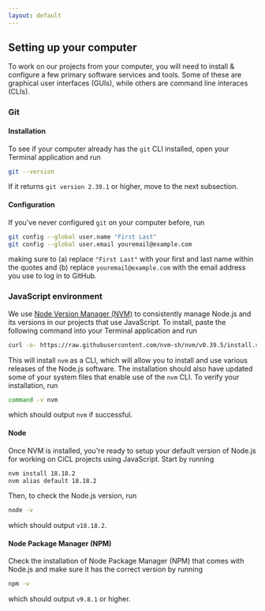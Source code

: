 ```yaml
---
layout: default
---
```


## Setting up your computer

To work on our projects from your computer, you will need to install & configure a few primary software services and tools. Some of these are graphical user interfaces (GUIs), while others are command line interaces (CLIs).

### Git

#### Installation

To see if your computer already has the `git` CLI installed, open your Terminal application and run

```bash
git --version
```

If it returns `git version 2.39.1` or higher, move to the next subsection.

#### Configuration

If you've never configured `git` on your computer before, run

```bash
git config --global user.name "First Last"
git config --global user.email youremail@example.com
```

making sure to (a) replace `"First Last"` with your first and last name within the quotes and (b) replace `youremail@example.com` with the email address you use to log in to GitHub.

### JavaScript environment

We use [Node Version Manager (NVM)](https://github.com/nvm-sh/nvm) to consistently manage Node.js and its versions in our projects that use JavaScript. To install, paste the following command into your Terminal application and run

```bash
curl -o- https://raw.githubusercontent.com/nvm-sh/nvm/v0.39.5/install.sh | bash
```

This will install `nvm` as a CLI, which will allow you to install and use various releases of the Node.js software. The installation should also have updated some of your system files that enable use of the `nvm` CLI. To verify your installation, run

```bash
command -v nvm
```

which should output `nvm` if successful.

#### Node

Once NVM is installed, you're ready to setup your default version of Node.js for working on CiCL projects using JavaScript. Start by running

```bash
nvm install 18.18.2
nvm alias default 18.18.2
```

Then, to check the Node.js version, run

```bash
node -v
```

which should output `v18.18.2`.

#### Node Package Manager (NPM)

Check the installation of Node Package Manager (NPM) that comes with Node.js and make sure it has the correct version by running

```bash
npm -v
```

which should output `v9.8.1` or higher.

